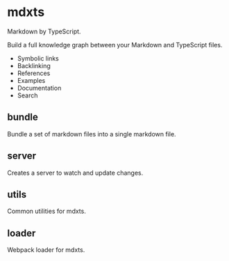# mdxts

Markdown by TypeScript.

Build a full knowledge graph between your Markdown and TypeScript files.

- Symbolic links
- Backlinking
- References
- Examples
- Documentation
- Search

## bundle

Bundle a set of markdown files into a single markdown file.

## server

Creates a server to watch and update changes.

## utils

Common utilities for mdxts.

## loader

Webpack loader for mdxts.
